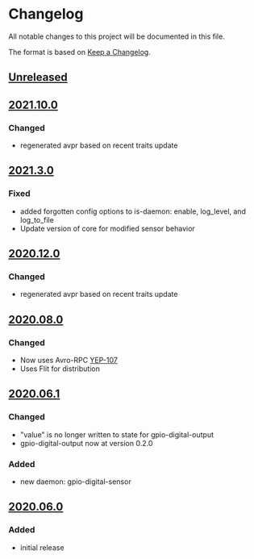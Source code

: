 # Changelog
All notable changes to this project will be documented in this file.

The format is based on [Keep a Changelog](https://keepachangelog.com/).

## [Unreleased]

## [2021.10.0]

### Changed
- regenerated avpr based on recent traits update

## [2021.3.0]

### Fixed
- added forgotten config options to is-daemon: enable, log_level, and log_to_file
- Update version of core for modified sensor behavior

## [2020.12.0]

### Changed
- regenerated avpr based on recent traits update

## [2020.08.0]

### Changed
- Now uses Avro-RPC [YEP-107](https://yeps.yaq.fyi/107/)
- Uses Flit for distribution

## [2020.06.1]

### Changed
- "value" is no longer written to state for gpio-digital-output
- gpio-digital-output now at version 0.2.0

### Added
- new daemon: gpio-digital-sensor

## [2020.06.0]

### Added
- initial release

[Unreleased]: https://gitlab.com/yaq/yaqd-rpi-gpio/-/compare/v2021.10.0...main
[2021.10.0]: https://gitlab.com/yaq/yaqd-rpi-gpio/-/compare/v2021.3.0...2021.10.0
[2021.3.0]: https://gitlab.com/yaq/yaqd-rpi-gpio/-/compare/v2020.12.0...2021.3.0
[2020.12.0]: https://gitlab.com/yaq/yaqd-rpi-gpio/-/compare/v2020.08.0...2020.12.0
[2020.08.0]: https://gitlab.com/yaq/yaqd-rpi-gpio/-/compare/v2020.06.1...2020.08.0
[2020.06.1]: https://gitlab.com/yaq/yaqd-rpi-gpio/-/compare/v2020.06.0...2020.06.1
[2020.06.0]: https://gitlab.com/yaq/yaqd-rpi-gpio/-/tags/v2020.06.0
